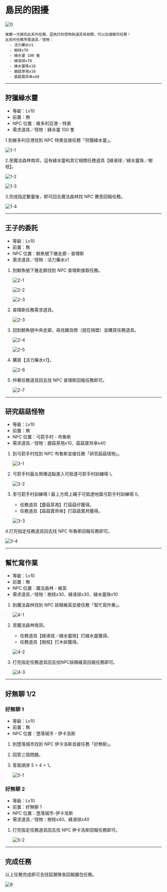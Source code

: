 # 島民的困擾

![0](0.png)

```text
推薦一次接完此系列任務，因為打的怪物與道具有相關，可以加速解完任務！
此系列任務所需道具／怪物：
  - 活力藥水x1
  - 樹枝x70
  - 綠水靈 100 隻
  - 綠液球x70
  - 綠水靈珠x10
  - 磨菇芽孢x10
  - 菇菇寶貝傘x40
```

---

## 狩獵綠水靈

- 等級：Lv10
- 前置：無
- NPC 位置：維多利亞港 - 特奧
- 需求道具／怪物：綠水靈 100 隻

1.到維多利亞港找到 NPC 特奧並接任務「狩獵綠水靈」。

  ![1-1](1-1.png)

2.至魔法森林南郊，這有綠水靈和其它相關任務道具【綠液球／綠水靈珠／樹枝】。

  ![1-2](1-2.png)

  ![1-3](1-3.png)

3.完成指定數量後，即可回去魔法森林找 NPC 賽恩回報任務。

  ![1-4](1-4.png)

---

## 王子的委託

- 等級：Lv10
- 前置：無
- NPC 位置：鯨魚號下層走廊 - 查理斯
- 需求道具／怪物：活力藥水x1

1. 到鯨魚號下層走廊找到 NPC 查理斯接取任務。

   ![2-1](2-1.png)

   ![2-2](2-2.png)

   ![2-3](2-3.png)

2. 查理斯任務需求道具。

   ![2-3](2-3.png)

3. 回到鯨魚號中央走廊，尋找雜貨商（就在隔壁）並購買任務道具。

   ![2-4](2-4.png)

   ![2-5](2-5.png)

4. 購買【活力藥水x1】。

   ![2-6](2-6.png)

5. 拎著任務道具回去找 NPC 查理斯回報任務即可。

   ![2-7](2-7.png)

---

## 研究菇菇怪物

- 等級：Lv10
- 前置：無
- NPC 位置：弓箭手村 - 布魯斯
- 需求道具／怪物：磨菇芽孢x10、菇菇寶貝傘x40

1. 到弓箭手村找到 NPC 布魯斯並接任務「研究菇菇怪物」。

   ![3-1](3-1.png)

2. 弓箭手村最左側傳送點進入可抵達弓箭手村訓練場 I。

   ![3-2](3-2.png)

3. 至弓箭手村訓練場 I 最上方爬上繩子可抵達地圖弓箭手村訓練場 II。
   - 任務道具【蘑菇芽孢】打菇菇仔獲得。
   - 任務道具【菇菇寶貝傘】打菇菇寶貝獲得。

   ![3-3](3-3.png)

4.打完指定任務道具回去找 NPC 布魯斯回報任務即可。

   ![3-4](3-4.png)

---

## 幫忙寫作業

- 等級：Lv10
- 前置：無
- NPC 位置：魔法森林 - 維英
- 需求道具／怪物：樹枝x30、綠液球x30、綠水靈珠x10

1. 到魔法森林找到 NPC 妖精維英並接任務「幫忙寫作業」。

   ![4-1](4-1.png)

2. 至魔法森林南郊。
   - 任務道具【綠液球／綠水靈珠】打綠水靈獲得。
   - 任務道具【樹枝】打木妖獲得。

   ![4-2](4-2.png)

3. 打完指定任務道具回去找NPC妖精維英回報任務即可。

   ![4-3](4-3.png)

---

## 好無聊 1/2

### 好無聊 1

- 等級：Lv10
- 前置：無
- NPC 位置：墮落城市 - 伊卡洛斯

1. 到墮落城市找到 NPC 伊卡洛斯並接任務「好無聊」。
2. 回答三個問題。
3. 答案順序 5 > 4 > 1。

   ![5-1](5-1.png)

### 好無聊 2

- 等級：Lv10
- 前置：好無聊 1
- NPC 位置：墮落城市-伊卡洛斯
- 需求道具／怪物：樹枝x40、綠液球x40

1. 打完指定任務道具回去找 NPC 伊卡洛斯回報任務即可。

   ![5-2](5-2.png)

---

## 完成任務

以上任務完成即可去找狐狸隊長回報擴包任務。

![6](6.png)
